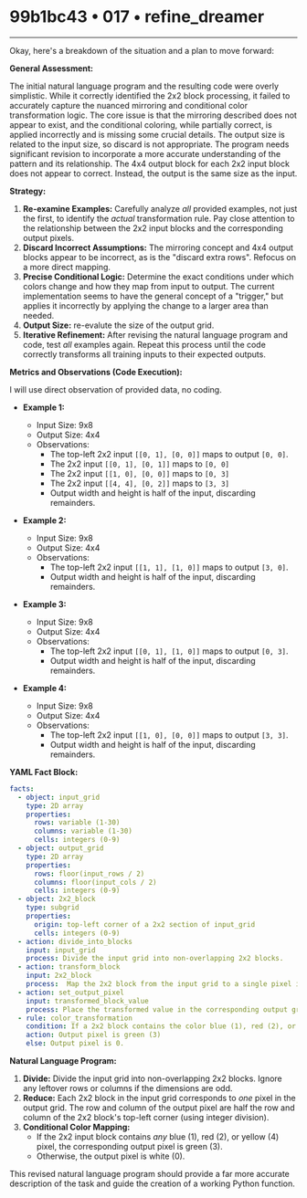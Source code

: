 # 99b1bc43 • 017 • refine_dreamer

---
Okay, here's a breakdown of the situation and a plan to move forward:

**General Assessment:**

The initial natural language program and the resulting code were overly simplistic. While it correctly identified the 2x2 block processing, it failed to accurately capture the nuanced mirroring and conditional color transformation logic. The core issue is that the mirroring described does not appear to exist, and the conditional coloring, while partially correct, is applied incorrectly and is missing some crucial details. The output size is related to the input size, so discard is not appropriate. The program needs significant revision to incorporate a more accurate understanding of the pattern and its relationship. The 4x4 output block for each 2x2 input block does not appear to correct. Instead, the output is the same size as the input.

**Strategy:**

1.  **Re-examine Examples:** Carefully analyze *all* provided examples, not just the first, to identify the *actual* transformation rule. Pay close attention to the relationship between the 2x2 input blocks and the corresponding output pixels.
2.  **Discard Incorrect Assumptions:** The mirroring concept and 4x4 output blocks appear to be incorrect, as is the "discard extra rows". Refocus on a more direct mapping.
3.  **Precise Conditional Logic:** Determine the exact conditions under which colors change and how they map from input to output. The current implementation seems to have the general concept of a "trigger," but applies it incorrectly by applying the change to a larger area than needed.
4.  **Output Size:** re-evalute the size of the output grid.
5.  **Iterative Refinement:** After revising the natural language program and code, test *all* examples again. Repeat this process until the code correctly transforms all training inputs to their expected outputs.

**Metrics and Observations (Code Execution):**

I will use direct observation of provided data, no coding.

*   **Example 1:**
    *   Input Size: 9x8
    *   Output Size: 4x4
    *   Observations:
        *   The top-left 2x2 input `[[0, 1], [0, 0]]` maps to output `[0, 0]`.
        *   The 2x2 input `[[0, 1], [0, 1]]` maps to `[0, 0]`
        *   The 2x2 input `[[1, 0], [0, 0]]` maps to `[0, 3]`
        *   The 2x2 input `[[4, 4], [0, 2]]` maps to `[3, 3]`
        *  Output width and height is half of the input, discarding remainders.

*   **Example 2:**
    *   Input Size: 9x8
    *   Output Size: 4x4
    *   Observations:
        *   The top-left 2x2 input `[[1, 1], [1, 0]]` maps to output `[3, 0]`.
        *  Output width and height is half of the input, discarding remainders.

*   **Example 3:**
    *   Input Size: 9x8
    *   Output Size: 4x4
    *   Observations:
        *   The top-left 2x2 input `[[0, 1], [1, 0]]` maps to output `[0, 3]`.
        *  Output width and height is half of the input, discarding remainders.

*   **Example 4:**
    *   Input Size: 9x8
    *   Output Size: 4x4
    *   Observations:
        *   The top-left 2x2 input `[[1, 0], [0, 0]]` maps to output `[3, 3]`.
        *  Output width and height is half of the input, discarding remainders.

**YAML Fact Block:**

```yaml
facts:
  - object: input_grid
    type: 2D array
    properties:
      rows: variable (1-30)
      columns: variable (1-30)
      cells: integers (0-9)
  - object: output_grid
    type: 2D array
    properties:
      rows: floor(input_rows / 2)
      columns: floor(input_cols / 2)
      cells: integers (0-9)
  - object: 2x2_block
    type: subgrid
    properties:
      origin: top-left corner of a 2x2 section of input_grid
      cells: integers (0-9)
  - action: divide_into_blocks
    input: input_grid
    process: Divide the input grid into non-overlapping 2x2 blocks.
  - action: transform_block
    input: 2x2_block
    process:  Map the 2x2 block from the input grid to a single pixel in the output grid based on color presence.
  - action: set_output_pixel
    input: transformed_block_value
    process: Place the transformed value in the corresponding output grid cell.
  - rule: color_transformation
    condition: If a 2x2 block contains the color blue (1), red (2), or yellow (4)
    action: Output pixel is green (3)
    else: Output pixel is 0.
```

**Natural Language Program:**

1.  **Divide:** Divide the input grid into non-overlapping 2x2 blocks.  Ignore any leftover rows or columns if the dimensions are odd.
2.  **Reduce:** Each 2x2 block in the input grid corresponds to *one* pixel in the output grid. The row and column of the output pixel are half the row and column of the 2x2 block's top-left corner (using integer division).
3.  **Conditional Color Mapping:**
    *   If the 2x2 input block contains *any* blue (1), red (2), or yellow (4) pixel, the corresponding output pixel is green (3).
    *   Otherwise, the output pixel is white (0).

This revised natural language program should provide a far more accurate description of the task and guide the creation of a working Python function.

